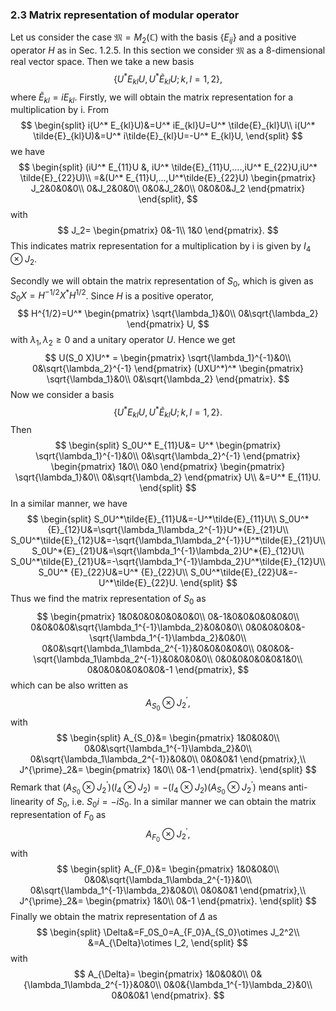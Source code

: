 <h3> 2.3 Matrix representation of modular operator </h3>

Let us consider the case $\mathfrak{M}=M_2(\mathbb{C})$ with the basis $\{E_{ij}\}$  and a positive operator $H$ as in Sec. 1.2.5.
In this section we consider $\mathfrak{M}$ as a $8$-dimensional real vector space. Then we take a new basis
$$
\{ U^* E_{kl}U,U^* \tilde{E}_{kl}U; k,l=1,2 \},
$$
where $\tilde{E}_{kl}=iE_{kl}$.
Firstly, we will obtain the  matrix representation for a multiplication by i.
From
$$
\begin{split}
i(U^* E_{kl}U)&=U^* iE_{kl}U=U^* \tilde{E}_{kl}U\\
i(U^* \tilde{E}_{kl}U)&=U^* i\tilde{E}_{kl}U=-U^* E_{kl}U,
\end{split}
$$
we have
$$
\begin{split}
(iU^* E_{11}U &, iU^* \tilde{E}_{11}U,....,iU^* E_{22}U,iU^* \tilde{E}_{22}U)\\
=&(U^* E_{11}U,...,U^*\tilde{E}_{22}U)
\begin{pmatrix}
J_2&0&0&0\\
0&J_2&0&0\\
0&0&J_2&0\\
0&0&0&J_2
\end{pmatrix}
\end{split},
$$
with
$$
J_2=
\begin{pmatrix}
0&-1\\
1&0
\end{pmatrix}.
$$
This indicates matrix representation for a multiplication by i is given by
$I_4\otimes J_2$.

Secondly we will obtain the matrix representation of $S_0$, which is given as $S_0X=H^{-1/2}X^*H^{1/2}$.
Since $H$ is a positive operator,
$$
H^{1/2}=U^*
\begin{pmatrix}
\sqrt{\lambda_1}&0\\
0&\sqrt{\lambda_2}
\end{pmatrix}
U,
$$
with ${\lambda_1},{\lambda_2}\geq 0$ and a unitary operator $U$.
Hence we get
$$
U(S_0 X)U^* =
\begin{pmatrix}
\sqrt{\lambda_1}^{-1}&0\\
0&\sqrt{\lambda_2}^{-1}
\end{pmatrix}
(UXU^*)^*
\begin{pmatrix}
\sqrt{\lambda_1}&0\\
0&\sqrt{\lambda_2}
\end{pmatrix}.
$$
Now we consider a basis
$$
\{U^* E_{kl} U,U^* \tilde{E}_{kl} U; k,l=1,2\}.
$$
Then
$$
\begin{split}
S_0U^* E_{11}U&=
U^*
\begin{pmatrix}
\sqrt{\lambda_1}^{-1}&0\\
0&\sqrt{\lambda_2}^{-1}
\end{pmatrix}
\begin{pmatrix}
1&0\\
0&0
\end{pmatrix}
\begin{pmatrix}
\sqrt{\lambda_1}&0\\
0&\sqrt{\lambda_2}
\end{pmatrix}
U\\
&=U^* E_{11}U.
\end{split}
$$
In a similar manner, we have
$$
\begin{split}
S_0U^*\tilde{E}_{11}U&=-U^*\tilde{E}_{11}U\\
S_0U^*{E}_{12}U&=\sqrt{\lambda_1\lambda_2^{-1}}U^*{E}_{21}U\\
S_0U^*\tilde{E}_{12}U&=-\sqrt{\lambda_1\lambda_2^{-1}}U^*\tilde{E}_{21}U\\
S_0U^*{E}_{21}U&=\sqrt{\lambda_1^{-1}\lambda_2}U^*{E}_{12}U\\
S_0U^*\tilde{E}_{21}U&=-\sqrt{\lambda_1^{-1}\lambda_2}U^*\tilde{E}_{12}U\\
S_0U^* {E}_{22}U&=U^* {E}_{22}U\\
S_0U^*\tilde{E}_{22}U&=-U^*\tilde{E}_{22}U.
\end{split}
$$
Thus we find the matrix representation of $S_0$ as
$$
\begin{pmatrix}
1&0&0&0&0&0&0&0\\
0&-1&0&0&0&0&0&0\\
0&0&0&0&\sqrt{\lambda_1^{-1}\lambda_2}&0&0&0\\
0&0&0&0&0&-\sqrt{\lambda_1^{-1}\lambda_2}&0&0\\
0&0&\sqrt{\lambda_1\lambda_2^{-1}}&0&0&0&0&0\\
0&0&0&-\sqrt{\lambda_1\lambda_2^{-1}}&0&0&0&0\\
0&0&0&0&0&0&1&0\\
0&0&0&0&0&0&0&-1
\end{pmatrix},
$$
which can be also written as
$$
A_{S_0}\otimes J^{\prime}_2,
$$
with
$$
\begin{split}
A_{S_0}&=
\begin{pmatrix}
1&0&0&0\\
0&0&\sqrt{\lambda_1^{-1}\lambda_2}&0\\
0&\sqrt{\lambda_1\lambda_2^{-1}}&0&0\\
0&0&0&1
\end{pmatrix},\\
J^{\prime}_2&=
\begin{pmatrix}
1&0\\
0&-1
\end{pmatrix}.
\end{split}
$$
Remark that $(A_{S_0}\otimes J^{\prime}_2)(I_4\otimes J_2)=-(I_4\otimes J_2)(A_{S_0}\otimes J^{\prime}_2)$
means anti-linearity of $S_0$, i.e. $S_0i=-iS_0$.
In a similar manner we can obtain
the matrix representation of $F_0$ as
$$
A_{F_0}\otimes J^{\prime}_2,
$$
with
$$
\begin{split}
A_{F_0}&=
\begin{pmatrix}
1&0&0&0\\
0&0&\sqrt{\lambda_1\lambda_2^{-1}}&0\\
0&\sqrt{\lambda_1^{-1}\lambda_2}&0&0\\
0&0&0&1
\end{pmatrix},\\
J^{\prime}_2&=
\begin{pmatrix}
1&0\\
0&-1
\end{pmatrix}.
\end{split}
$$
Finally we obtain the matrix representation
of $\Delta$ as
$$
\begin{split}
\Delta&=F_0S_0=A_{F_0}A_{S_0}\otimes J_2^2\\
&=A_{\Delta}\otimes I_2,
\end{split}
$$
with
$$
A_{\Delta}=
\begin{pmatrix}
1&0&0&0\\
0&{\lambda_1\lambda_2^{-1}}&0&0\\
0&0&{\lambda_1^{-1}\lambda_2}&0\\
0&0&0&1
\end{pmatrix}.
$$
